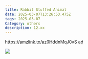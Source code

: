 ```yaml
---
title: Rabbit Stuffed Animal
date: 2025-03-07T13:26:53.475Z
tags: 2025-03-07
Category: others
description: 12.xx
---
```

https://amzlink.to/az0HddnMqJ0vS  ad <!--StartFragment-->

![](https://m.media-amazon.com/images/I/81LvxmCNCUL._AC_SL1500_.jpg)

<!--EndFragment-->